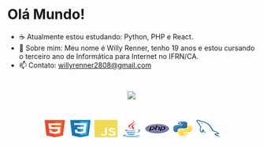 # Olá Mundo!
- ☕ Atualmente estou estudando: Python, PHP e React.
- 💬 Sobre mim: Meu nome é Willy Renner, tenho 19 anos e estou cursando o terceiro ano de Informática para Internet no IFRN/CA.
- 📫 Contato: willyrenner2808@gmail.com

#

<div style="display: flex; justify-content: center; align-itens: center; width: auto;">
  <a href="https://github.com/willyrenner"></a>
  <div>
  <img height="160em" src="https://camo.githubusercontent.com/4b6cf41ee78f7e36077753239209ea5f91ed75edfcdef445fd27b6b1a2cff34c/68747470733a2f2f6769746875622d726561646d652d73746174732e76657263656c2e6170702f6170692f746f702d6c616e67732f3f757365726e616d653d77696c6c7972656e6e6572266c61796f75743d636f6d70616374266c616e67735f636f756e743d3136267468656d653d6a6f6c6c79"/>
  </div>
</div>

#

<div style="display: inline_block><br>
  <img title="HTML5" align="center" alt="HTML" height="36" width="48" src="https://raw.githubusercontent.com/devicons/devicon/master/icons/html5/html5-original.svg">
  <img title="HTML5" align="center" alt="HTML" height="36" width="48" src="https://raw.githubusercontent.com/devicons/devicon/master/icons/html5/html5-original.svg">
  <img title="CSS3" align="center" alt="CSS" height="36" width="48" src="https://raw.githubusercontent.com/devicons/devicon/master/icons/css3/css3-original.svg">
  <img title="JavaScript" align="center" alt="JavaScript" height="36" width="48" src="https://raw.githubusercontent.com/devicons/devicon/master/icons/javascript/javascript-plain.svg">
  <img title="Java" align="center" alt="Java" height="36" width="48" src="https://raw.githubusercontent.com/devicons/devicon/master/icons/java/java-original.svg">
  <img title="PHP" align="center" alt="Java" height="36" width="48" src="https://raw.githubusercontent.com/devicons/devicon/master/icons/php/php-original.svg">
  <img title="Python" align="center" alt="Java" height="36" width="48" src="https://raw.githubusercontent.com/devicons/devicon/master/icons/python/python-original.svg">
  <img title="MySQL" align="center" alt="Java" height="36" width="48" src="https://raw.githubusercontent.com/devicons/devicon/master/icons/mysql/mysql-original.svg">
</div>

